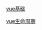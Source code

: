 [vue基础](https://github.com/chglyn/skills_note/blob/master/vue/base-vue.js)

[vue生命周期](https://github.com/chglyn/skills_note/blob/master/vue/vue_lifecycle.png)